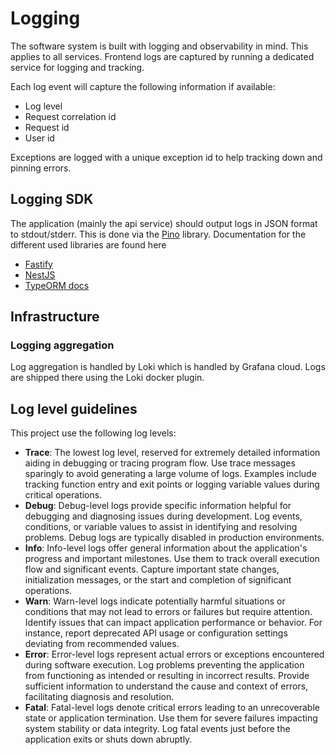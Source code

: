 # Logging

The software system is built with logging and observability in mind. This
applies to all services. Frontend logs are captured by running a dedicated
service for logging and tracking.

Each log event will capture the following information if available:

- Log level
- Request correlation id
- Request id
- User id

Exceptions are logged with a unique exception id to help tracking down and
pinning errors.

## Logging SDK

The application (mainly the api service) should output logs in JSON format to
stdout/stderr. This is done via the [Pino](https://www.npmjs.com/package/pino)
library. Documentation for the different used libraries are found here

- [Fastify](https://www.fastify.io/docs/latest/Reference/Logging/)
- [NestJS](https://docs.nestjs.com/techniques/logger)
- [TypeORM docs](https://github.com/typeorm/typeorm/blob/master/docs/logging.md)

## Infrastructure

### Logging aggregation

Log aggregation is handled by Loki which is handled by Grafana cloud. Logs are
shipped there using the Loki docker plugin.

## Log level guidelines

This project use the following log levels:

- **Trace**: The lowest log level, reserved for extremely detailed information
  aiding in debugging or tracing program flow. Use trace messages sparingly to
  avoid generating a large volume of logs. Examples include tracking function
  entry and exit points or logging variable values during critical operations.
- **Debug**: Debug-level logs provide specific information helpful for debugging
  and diagnosing issues during development. Log events, conditions, or variable
  values to assist in identifying and resolving problems. Debug logs are
  typically disabled in production environments.
- **Info**: Info-level logs offer general information about the application's
  progress and important milestones. Use them to track overall execution flow
  and significant events. Capture important state changes, initialization
  messages, or the start and completion of significant operations.
- **Warn**: Warn-level logs indicate potentially harmful situations or
  conditions that may not lead to errors or failures but require attention.
  Identify issues that can impact application performance or behavior. For
  instance, report deprecated API usage or configuration settings deviating from
  recommended values.
- **Error**: Error-level logs represent actual errors or exceptions encountered
  during software execution. Log problems preventing the application from
  functioning as intended or resulting in incorrect results. Provide sufficient
  information to understand the cause and context of errors, facilitating
  diagnosis and resolution.
- **Fatal**: Fatal-level logs denote critical errors leading to an unrecoverable
  state or application termination. Use them for severe failures impacting
  system stability or data integrity. Log fatal events just before the
  application exits or shuts down abruptly.
